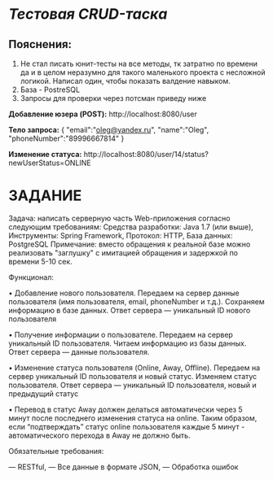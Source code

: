 # _Тестовая CRUD-таска_

## Пояснения:
1. Не стал писать юнит-тесты на все методы, тк затратно по времени да и в целом неразумно для такого маленького проекта с несложной логикой.
Написал один, чтобы показать валдение навыком.
2. База - PostreSQL
3. Запросы для проверки через потсман приведу ниже

**Добавление юзера (POST):** http://localhost:8080/user

**Тело запроса:**
{
"email":"oleg@yandex.ru",
"name":"Oleg",
"phoneNumber":"89996667814"
}

**Изменение статуса:**
http://localhost:8080/user/14/status?newUserStatus=ONLINE

# ЗАДАНИЕ
Задача: написать серверную часть Web-приложения согласно следующим требованиям:
Средства разработки: Java 1.7 (или выше), Инструменты: Spring Framework, Протокол: HTTP, База данных: PostgreSQL
Примечание: вместо обращения к реальной базе можно реализовать "заглушку" с имитацией обращения и задержкой по времени 5-10 сек.

Функционал:

•	Добавление нового пользователя. Передаем на сервер данные пользователя (имя пользователя, email, phoneNumber и т.д.). Сохраняем информацию в базе данных. Ответ сервера — уникальный ID нового пользователя

•	Получение информации о пользователе. Передаем на сервер уникальный ID пользователя. Читаем информацию из базы данных. Ответ сервера — данные пользователя.

•	Изменение статуса пользователя (Online, Away, Offline). Передаем на сервер уникальный ID пользователя и новый статус. Изменяем статус пользователя. Ответ сервера — уникальный ID пользователя, новый и предыдущий статус

•	Перевод в статус Away должен делаться автоматически через 5 минут после последнего изменения статуса на online. Таким образом, если “подтверждать” статус online пользователя каждые 5 минут - автоматического перехода в Away не должно быть.

Обязательные требования:

— RESTful, — Все данные в формате JSON, — Обработка ошибок
